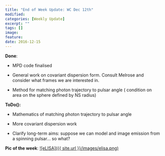 ```yaml
---
title: "End of Week Update: WC Dec 12th"
modified:
categories: [Weekly Update]
excerpt: ""
tags: []
image:
feature:
date: 2016-12-15
---
```


**Done**:

* MPD code finalised

* General work on covariant dispersion form. Consult Melrose and consider what frames we are interested in.

* Method for matching photon trajectory to pulsar angle ( condition on area on the sphere defined by NS radius)


**ToDo():**

* Mathematics of matching photon trajectory to pulsar angle

* More covariant dispersion work

* Clarify long-term aims: suppose we can model and image emission from a spinning pulsar... so what?


**Pic of the week**:
[![eLISA]({{ site.url }}/images/elisa.png)](https://www.youtube.com/watch?v=8tZOX7bBkvE)
